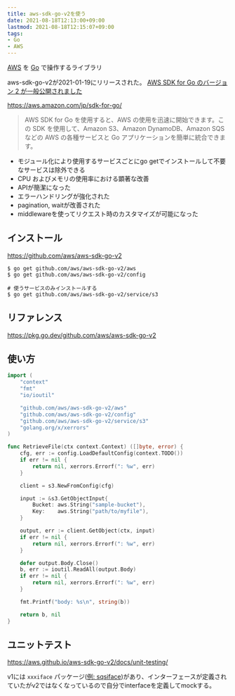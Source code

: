 ```yaml
---
title: aws-sdk-go-v2を使う
date: 2021-08-18T12:13:00+09:00
lastmod: 2021-08-18T12:15:07+09:00
tags:
- Go
- AWS
---
```


[AWS](note/AWS.md) を [Go](note/Go.md) で操作するライブラリ

aws-sdk-go-v2が2021-01-19にリリースされた。
[AWS SDK for Go のバージョン 2 が一般公開されました](https://aws.amazon.com/jp/about-aws/whats-new/2021/01/aws-sdk-for-go-version-2-now-generally-available/)

<https://aws.amazon.com/jp/sdk-for-go/>

 > 
 > AWS SDK for Go を使用すると、AWS の使用を迅速に開始できます。この SDK を使用して、Amazon S3、Amazon DynamoDB、Amazon SQS などの AWS の各種サービスと Go アプリケーションを簡単に統合できます。

* モジュール化により使用するサービスごとにgo getでインストールして不要なサービスは除外できる
* CPU およびメモリの使用率における顕著な改善
* APIが簡潔になった
* エラーハンドリングが強化された
* pagination, waitが改善された
* middlewareを使ってリクエスト時のカスタマイズが可能になった

## インストール

<https://github.com/aws/aws-sdk-go-v2>

````shell
$ go get github.com/aws/aws-sdk-go-v2/aws
$ go get github.com/aws/aws-sdk-go-v2/config

# 使うサービスのみインストールする
$ go get github.com/aws/aws-sdk-go-v2/service/s3
````

## リファレンス

<https://pkg.go.dev/github.com/aws/aws-sdk-go-v2>

## 使い方

````go
import (
	"context"
	"fmt"
	"io/ioutil"

	"github.com/aws/aws-sdk-go-v2/aws"
	"github.com/aws/aws-sdk-go-v2/config"
	"github.com/aws/aws-sdk-go-v2/service/s3"
	"golang.org/x/xerrors"
)

func RetrieveFile(ctx context.Context) ([]byte, error) {
	cfg, err := config.LoadDefaultConfig(context.TODO())
	if err != nil {
		return nil, xerrors.Errorf(": %w", err)
	}

	client = s3.NewFromConfig(cfg)

	input := &s3.GetObjectInput{
		Bucket: aws.String("sample-bucket"),
		Key:    aws.String("path/to/myfile"),
	}

	output, err := client.GetObject(ctx, input)
	if err != nil {
		return nil, xerrors.Errorf(": %w", err)
	}

	defer output.Body.Close()
	b, err := ioutil.ReadAll(output.Body)
	if err != nil {
		return nil, xerrors.Errorf(": %w", err)
	}

	fmt.Printf("body: %s\n", string(b))

	return b, nil
}
````

## ユニットテスト

<https://aws.github.io/aws-sdk-go-v2/docs/unit-testing/>

v1には `xxxiface` パッケージ([例: sqsiface](https://docs.aws.amazon.com/sdk-for-go/api/service/sqs/sqsiface/))があり、インターフェースが定義されていたがv2ではなくなっているので自分でinterfaceを定義してmockする。
